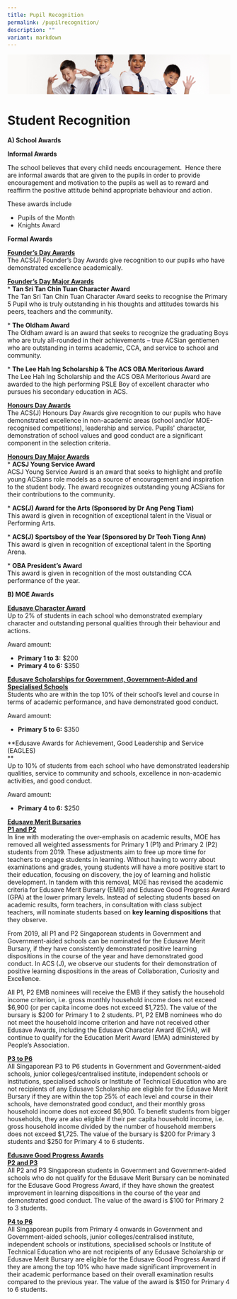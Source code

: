 ```yaml
---
title: Pupil Recognition
permalink: /pupilrecognition/
description: ""
variant: markdown
---
```

![](/images/Sub-banner2.jpg)

Student Recognition
=================

**A) School Awards**

**Informal Awards**  

The school believes that every child needs encouragement. &nbsp;Hence there are informal awards that are given to the pupils in order to provide encouragement and motivation to the pupils as well as to reward and reaffirm the positive attitude behind appropriate behaviour and action.

These awards include

*   Pupils of the Month
*   Knights Award

**Formal Awards**  

<b><u>Founder’s Day Awards</u></b><br>
The ACS(J) Founder’s Day Awards give recognition to our pupils who have demonstrated excellence academically.

<b><u>**Founder’s Day Major Awards**</u></b><br>
\*&nbsp;**Tan Sri Tan Chin Tuan Character Award**<br>
The Tan Sri Tan Chin Tuan Character Award seeks to recognise the Primary 5 Pupil who is truly outstanding in his thoughts and attitudes towards his peers, teachers and the community.

\*&nbsp;**The Oldham Award**<br>
The Oldham award is an award that seeks to recognize the graduating Boys who are truly all-rounded in their achievements – true ACSian gentlemen who are outstanding in terms academic, CCA, and service to school and community.

\*&nbsp;**The Lee Hah Ing Scholarship &amp; The ACS OBA Meritorious Award**<br>
The Lee Hah Ing Scholarship and the ACS OBA Meritorious Award are awarded to the high performing PSLE Boy of excellent character who pursues his secondary education in ACS.

<b><u>**Honours Day Awards**</u></b><br>
The ACS(J) Honours Day Awards give recognition to our pupils who have demonstrated excellence in non-academic areas (school and/or MOE-recognised competitions), leadership and service. Pupils' character, demonstration of school values and good conduct are a significant component in the selection criteria.

<b><u>**Honours Day Major Awards**</u></b><br>
\*&nbsp;**ACSJ Young Service Award**<br>
ACSJ Young Service Award is an award that seeks to highlight and profile young ACSians role models as a source of encouragement and inspiration to the student body. The award recognizes outstanding young ACSians for their contributions to the community.

\*&nbsp;**ACS(J) Award for the Arts (Sponsored by Dr Ang Peng Tiam)**<br>
This award is given in recognition of exceptional talent in the Visual or Performing Arts.

\*&nbsp;**ACS(J) Sportsboy of the Year (Sponsored by Dr Teoh Tiong Ann)**<br>
This award is given in recognition of exceptional talent in the Sporting Arena.

\*&nbsp;**OBA President’s Award**<br>
This award is given in recognition of the most outstanding CCA performance of the year.

**B) MOE Awards**

<b><u>Edusave Character Award</u></b><br>
Up to 2% of students in each school who demonstrated exemplary character and outstanding personal qualities through their behaviour and actions.

Award amount:

*   **Primary 1 to 3:**&nbsp;$200
*   **Primary 4 to 6:**&nbsp;$350

<b><u>Edusave Scholarships for Government, Government-Aided and Specialised Schools</u></b><br>
Students who are within the top 10% of their school’s level and course in terms of academic performance, and have demonstrated good conduct.  

Award amount:
*   **Primary 5 to 6:**&nbsp;$350

**Edusave Awards for Achievement, Good Leadership and Service (EAGLES)  
**  
Up to 10% of students from each school who have demonstrated leadership qualities, service to community and schools, excellence in non-academic activities, and good conduct.  
  
Award amount:
*   **Primary 4 to 6:**&nbsp;$250

<b><u>Edusave Merit Bursaries</u></b><br>
<b><u>P1 and P2</u></b><br>
In line with moderating the over-emphasis on academic results, MOE has removed all weighted assessments for Primary 1 (P1) and Primary 2 (P2) students from 2019. These adjustments aim to free up more time for teachers to engage students in learning. Without having to worry about examinations and grades, young students will have a more positive start to their education, focusing on discovery, the joy of learning and holistic development. In tandem with this removal, MOE has revised the academic criteria for Edusave Merit Bursary (EMB) and Edusave Good Progress Award (GPA) at the lower primary levels. Instead of selecting students based on academic results, form teachers, in consultation with class subject teachers, will nominate students based on&nbsp;**key learning dispositions**&nbsp;that they observe.&nbsp;

From 2019, all P1 and P2 Singaporean students in Government and Government-aided schools can be nominated for the Edusave Merit Bursary, if they have consistently demonstrated positive learning dispositions in the course of the year and have demonstrated good conduct. In ACS (J), we observe our students for their demonstration of positive learning dispositions in the areas of Collaboration, Curiosity and Excellence.&nbsp;

All P1, P2 EMB nominees will receive the EMB if they satisfy the household income criterion, i.e. gross monthly household income does not exceed $6,900 (or per capita income does not exceed $1,725). The value of the bursary is $200 for Primary 1 to 2 students. P1, P2 EMB nominees who do not meet the household income criterion and have not received other Edusave Awards, including the Edusave Character Award (ECHA), will continue to qualify for the Education Merit Award (EMA) administered by People’s Association.

<b><u>P3 to P6</u></b><br>
All Singaporean P3 to P6 students in Government and Government-aided schools, junior colleges/centralised institute, independent schools or institutions, specialised schools or Institute of Technical Education who are not recipients of any Edusave Scholarship are eligible for the Edusave Merit Bursary if they are within the top 25% of each level and course in their schools, have demonstrated good conduct, and their monthly gross household income does not exceed $6,900. To benefit students from bigger households, they are also eligible if their per capita household income, i.e. gross household income divided by the number of household members does not exceed $1,725. The value of the bursary is $200 for Primary 3 students and $250 for Primary 4 to 6 students.  

<b><u>Edusave Good Progress Awards</u></b><br>
<b><u>P2 and P3</u></b><br>
All P2 and P3 Singaporean students in Government and Government-aided schools who do not qualify for the Edusave Merit Bursary can be nominated for the Edusave Good Progress Award, if they have shown the greatest improvement in learning dispositions in the course of the year and demonstrated good conduct. The value of the award is $100 for Primary 2 to 3 students.  

<b><u>P4 to P6</u></b><br>
All Singaporean pupils from Primary 4 onwards in Government and Government-aided schools, junior colleges/centralised institute, independent schools or institutions, specialised schools or Institute of Technical Education who are not recipients of any Edusave Scholarship or Edusave Merit Bursary are eligible for the Edusave Good Progress Award if they are among the top 10% who have made significant improvement in their academic performance based on their overall examination results compared to the previous year. The value of the award is $150 for Primary 4 to 6 students.